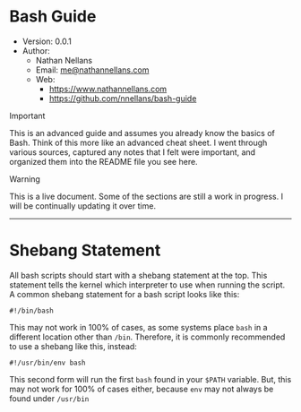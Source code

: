 # Bash Guide

- Version: 0.0.1
- Author:
  - Nathan Nellans
  - Email: me@nathannellans.com
  - Web:
    - https://www.nathannellans.com
    - https://github.com/nnellans/bash-guide


> [!IMPORTANT]
> This is an advanced guide and assumes you already know the basics of Bash.  Think of this more like an advanced cheat sheet.  I went through various sources, captured any notes that I felt were important, and organized them into the README file you see here.

> [!WARNING]
> This is a live document.  Some of the sections are still a work in progress.  I will be continually updating it over time.

---

# Shebang Statement
All bash scripts should start with a shebang statement at the top.  This statement tells the kernel which interpreter to use when running the script.  A common shebang statement for a bash script looks like this:

```shell
#!/bin/bash
```

This may not work in 100% of cases, as some systems place `bash` in a different location other than `/bin`.  Therefore, it is commonly recommended to use a shebang like this, instead:

```shell
#!/usr/bin/env bash
```

This second form will run the first `bash` found in your `$PATH` variable.  But, this may not work for 100% of cases either, because `env` may not always be found under `/usr/bin`

# 
